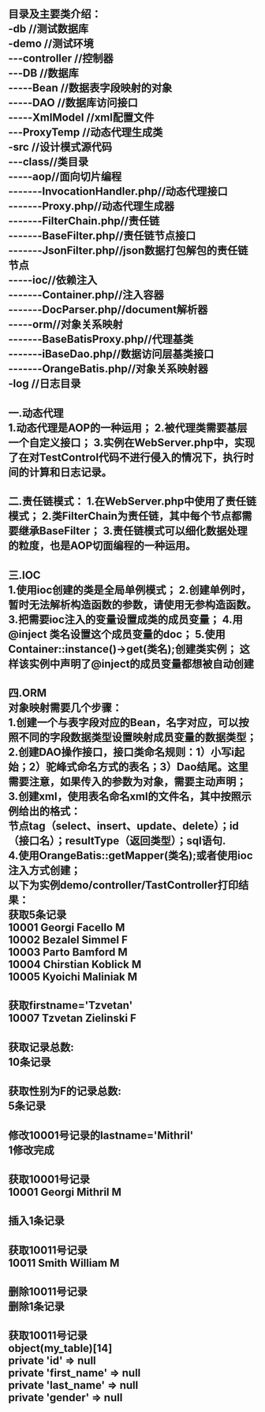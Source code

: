 目录及主要类介绍：<br>
-db //测试数据库<br>
-demo //测试环境<br>
---controller //控制器<br>
---DB //数据库<br>
-----Bean //数据表字段映射的对象<br>
-----DAO //数据库访问接口<br>
-----XmlModel //xml配置文件<br>
---ProxyTemp //动态代理生成类<br>
-src //设计模式源代码<br>
---class//类目录<br>
-----aop//面向切片编程<br>
-------InvocationHandler.php//动态代理接口<br>
-------Proxy.php//动态代理生成器<br>
-------FilterChain.php//责任链<br>
-------BaseFilter.php//责任链节点接口<br>
-------JsonFilter.php//json数据打包解包的责任链节点<br>
-----ioc//依赖注入<br>
-------Container.php//注入容器<br>
-------DocParser.php//document解析器<br>
-----orm//对象关系映射<br>
-------BaseBatisProxy.php//代理基类<br>
-------iBaseDao.php//数据访问层基类接口<br>
-------OrangeBatis.php//对象关系映射器<br>
-log //日志目录
------------------------------------------------
一.动态代理<br>
1.动态代理是AOP的一种运用；
2.被代理类需要基层一个自定义接口；
3.实例在WebServer.php中，实现了在对TestControl代码不进行侵入的情况下，执行时间的计算和日志记录。
------------------------------------------------
二.责任链模式：
1.在WebServer.php中使用了责任链模式；
2.类FilterChain为责任链，其中每个节点都需要继承BaseFilter；
3.责任链模式可以细化数据处理的粒度，也是AOP切面编程的一种运用。
------------------------------------------------
三.IOC<br>
1.使用ioc创建的类是全局单例模式；
2.创建单例时，暂时无法解析构造函数的参数，请使用无参构造函数。
3.把需要ioc注入的变量设置成类的成员变量；
4.用@inject 类名设置这个成员变量的doc；
5.使用Container::instance()->get(类名);创建类实例；
这样该实例中声明了@inject的成员变量都想被自动创建
------------------------------------------------
四.ORM<br>
对象映射需要几个步骤：<br>
1.创建一个与表字段对应的Bean，名字对应，可以按照不同的字段数据类型设置映射成员变量的数据类型；<br>
2.创建DAO操作接口，接口类命名规则：1）小写i起始；2）驼峰式命名方式的表名；3）Dao结尾。这里需要注意，如果传入的参数为对象，需要主动声明；<br>
3.创建xml，使用表名命名xml的文件名，其中按照示例给出的格式：<br>
节点tag（select、insert、update、delete）；id（接口名）；resultType（返回类型）；sql语句.<br>
4.使用OrangeBatis::getMapper(类名);或者使用ioc注入方式创建；<br>
以下为实例demo/controller/TastController打印结果：<br>
获取5条记录<br>
10001 Georgi Facello M<br>
10002 Bezalel Simmel F<br>
10003 Parto Bamford M<br>
10004 Chirstian Koblick M<br>
10005 Kyoichi Maliniak M<br>
------------------------------------------------
获取firstname='Tzvetan'<br>
10007 Tzvetan Zielinski F<br>
------------------------------------------------
获取记录总数:<br>
10条记录<br>
------------------------------------------------
获取性别为F的记录总数:<br>
5条记录<br>
------------------------------------------------
修改10001号记录的lastname='Mithril'<br>
1修改完成<br>
------------------------------------------------
获取10001号记录<br>
10001 Georgi Mithril M<br>
------------------------------------------------
插入1条记录<br>
------------------------------------------------
获取10011号记录<br>
10011 Smith William M<br>
------------------------------------------------
删除10011号记录<br>
删除1条记录<br>
------------------------------------------------
获取10011号记录<br>
object(my_table)[14]<br>
  private 'id' => null<br>
  private 'first_name' => null<br>
  private 'last_name' => null<br>
  private 'gender' => null<br>
------------------------------------------------